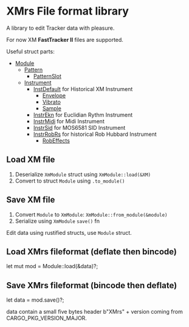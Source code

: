 # XMrs File format library

A library to edit Tracker data with pleasure.

For now XM **FastTracker II** files are supported.

Useful struct parts:

- [Module](https://docs.rs/xmrs/latest/xmrs/module/struct.Module.html)
  - [Pattern](https://docs.rs/xmrs/latest/xmrs/module/type.Pattern.html)
    - [PatternSlot](https://docs.rs/xmrs/latest/xmrs/patternslot/struct.PatternSlot.html)
  - [Instrument](https://docs.rs/xmrs/latest/xmrs/instrument/struct.Instrument.html)
    - [InstDefault](https://docs.rs/xmrs/latest/xmrs/instrument/struct.InstrDefault.html) for Historical XM Instrument
      - [Envelope](https://docs.rs/xmrs/latest/xmrs/envelope/struct.Envelope.html)
      - [Vibrato](https://docs.rs/xmrs/latest/xmrs/vibrato/struct.Vibrato.html)
      - [Sample](https://docs.rs/xmrs/latest/xmrs/sample/struct.Sample.html)
    - [InstrEkn](https://docs.rs/xmrs/latest/xmrs/instr_ekn/struct.InstrEkn.html) for Euclidian Rythm Instrument
    - [InstrMidi](https://docs.rs/xmrs/latest/xmrs/instr_midi/struct.InstrMidi.html) for Midi Instrument
    - [InstrSid](https://docs.rs/xmrs/latest/xmrs/instr_sid/struct.InstrSid.html) for MOS6581 SID Instrument
    - [InstrRobRs](https://docs.rs/xmrs/latest/xmrs/instr_robsid/struct.InstrRobSid.html) for historical Rob Hubbard Instrument
      - [RobEffects](https://docs.rs/xmrs/latest/xmrs/instr_robsid/struct.RobEffects.html)

## Load XM file

1. Deserialize `XmModule` struct using `XmModule::load(&XM)`
2. Convert to struct `Module` using `.to_module()`

## Save XM file

1. Convert `Module` to `XmModule`: `XmModule::from_module(&module)`
2. Serialize using `XmModule` `save()` fn

Edit data using rustified structs, use `Module` struct.

## Load XMrs fileformat (deflate then bincode)

let mut mod = Module::load(&data)?;

## Save XMrs fileformat (bincode then deflate)

let data = mod.save()?;

data contain a small five bytes header b"XMrs" + version coming from CARGO_PKG_VERSION_MAJOR.

